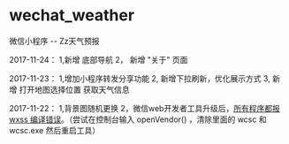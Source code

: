 # wechat_weather
微信小程序 -- Zz天气预报

2017-11-24： 1,新增 底部导航 2， 新增 "关于" 页面

2017-11-23： 1,增加小程序转发分享功能 2, 新增下拉刷新，优化展示方式 3, 新增 打开地图选择位置 获取天气信息

2017-11-22： 1,背景图随机更换 2，微信web开发者工具升级后，[所有程序都报 wxss 编译错误](http://www.aiyingli.com/50384.html)。（尝试在控制台输入 openVendor() ，清除里面的 wcsc 和 wcsc.exe 然后重启工具）
